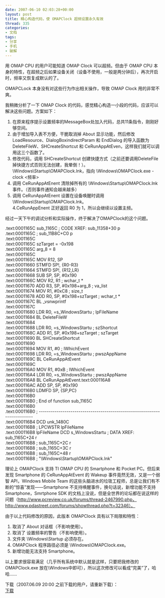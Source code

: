 ```yaml
---
date: 2007-06-10 02:03:28+00:00
layout: post
title: 精心构造代码，使 OMAPClock 超频设置永久有效
thread: 335
categories:
- 文档
tags:
- 分享
- 手机
- 破解
---
```


用 OMAP CPU 的用户可能知道 OMAP Clock 可以超频。但由于 OMAP CPU 本身的特性，在超频之后如果设备关闭（设备不使用，一般是两分钟后），再次开启时，频率又恢复成默认的了。  
  
OMAPCLock 本身没有对这些行为作出相关操作，导致 OMAP Clock 用的非常不爽。  
  
我稍微分析了一下 OMAP Clock 的代码，感觉精心构造一小段的代码，应该可以解决这些问题。方案如下：  
  
1. 在原来程序提示设置频率的MessageBox处加入代码，总共11条指令，刚刚好够空间。  
2. 由于增加导入表不方便，干脆取消掉 About 显示功能，然后修改 LoadResource、DialogBoxindirectParam 和 EndDialog 的导入函数为 DeleteFileW、SHCreateShortcut 和  CeRunAppAtEven，这样我们就可以调用这三个函数了。  
2. 修改代码，调用 SHCreateShortcut 创建快捷方式（之前还要调用DeleteFile掉快捷方式否则无法创建，我晕倒！）。\Windows\Startup\OMAPClock.lnk，指向 \Windows\OMAPClock.exe -clock <频率>  
3. 调用 CeRunAppAtEnent 清除掉所有的 \Windows\Startup\OMAPClock.lnk 事件。（否则事件通知会越来越多）  
3. 调用 CeRunAppAtEnent 设置在设备唤醒时调用 \Windows\Startup\OMAPClock.lnk。  
4.CeRunAppEnent 正好返回 R0 为 1，所以会继续以设置主频。  
  
经过一天下午的调试分析和实际操作，终于解决了OMAPClock的这个问题。<!-- more -->  
  
.text:0001165C sub_1165C                               ; CODE XREF: sub_11358+30 p  
.text:0001165C                                         ; sub_11B8C+C0 p  
.text:0001165C  
.text:0001165C szTarget        = -0x198  
.text:0001165C arg_8           =  8  
.text:0001165C  
.text:0001165C                 MOV     R12, SP  
.text:00011660                 STMFD   SP!, {R0-R3}  
.text:00011664                 STMFD   SP!, {R12,LR}  
.text:00011668                 SUB     SP, SP, #0x190  
.text:0001166C                 MOV     R2, R1          ; wchar_t *  
.text:00011670                 ADD     R3, SP, #0x198+arg_8 ; va_list  
.text:00011674                 MOV     R1, #0xC8       ; size_t  
.text:00011678                 ADD     R0, SP, #0x198+szTarget ; wchar_t *  
.text:0001167C                 BL      _vsnwprintf  
.text:0001167C  
.text:00011680                 LDR     R0, =s_WindowsStartu ; lpFileName  
.text:00011684                 BL      DeleteFileW  
.text:00011684  
.text:00011688                 LDR     R0, =s_WindowsStartu ; szShortcut  
.text:0001168C                 ADD     R1, SP, #0x198+szTarget ; szTarget  
.text:00011690                 BL      SHCreateShortcut  
.text:00011690  
.text:00011694                 MOV     R1, #0          ; lWhichEvent  
.text:00011698                 LDR     R0, =s_WindowsStartu ; pwszAppName  
.text:0001169C                 BL      CeRunAppAtEvent  
.text:0001169C  
.text:000116A0                 MOV     R1, #0xB        ; lWhichEvent  
.text:000116A4                 LDR     R0, =s_WindowsStartu ; pwszAppName  
.text:000116A8                 BL      CeRunAppAtEvent.text:000116A8  
.text:000116AC                 ADD     SP, SP, #0x190  
.text:000116B0                 LDMFD   SP, {SP,PC}  
.text:000116B0  
.text:000116B0 ; End of function sub_1165C  
.text:000116B0  
.text:000116B0 ; ---------------------------------------------------------------------------  
.text:000116B4                 DCD unk_1480C  
.text:000116B8 ; LPCWSTR lpFileName  
.text:000116B8 lpFileName      DCD s_WindowsStartu     ; DATA XREF: sub_1165C+24 r  
.text:000116B8                                         ; sub_1165C+2C r  
.text:000116B8                                         ; sub_1165C+3C r  
.text:000116B8                                         ; sub_1165C+48 r  
.text:000116B8                                         ; "\\Windows\\Startup\\OMAPClock.lnk"  
  
  
理论上 OMAPClock 支持 TI OMAP CPU 的 Smartphone 和 Pocket PC。但后来发现 Smartphone 的 CeRunAppAtEvent 的 Wakeup 事件竟然无效，又是一个弱智 API，Windows Mobile Team 的这些头脑进水的垃圾工程师，总是让我们有不断的“惊喜”发现——Smartphone 不支持唤醒事件，换句话说，新增功能不支持Smartphone，Smrtphone SDK 的文档上没说，但是全世界的论坛都在说这样的问题（http://www.pcreview.co.uk/forums/thread-2467990.php，http://www.pdastreet.com/forums/showthread.php?t=32346）。  
  
由于以上代码修改的原因，此版本 OMAPClock 具有以下局限和特性：  
  
1. 取消了 About 对话框（不影响使用）。  
2. 取消了 设置频率的警告（不影响使用）。  
3. 文件夹 \Windows\Startup 必须存在。  
4. OMAPClock 程序路径必须是 \Windows\OMAPClock.exe。  
5. 新增功能无法支持 Smartphone。  
  
以上要求很容易满足（几乎所有系统中默认就是这样，只要把我修改的OMAPClock.exe 放在\Windows中即可），所以这次修改可以看成“完美”了，哈哈……  
  
下载（2007.06.09 20:00 之前下载的用户，请重新下载）：  
[下载](/assets/OMAPClock.rar) 
